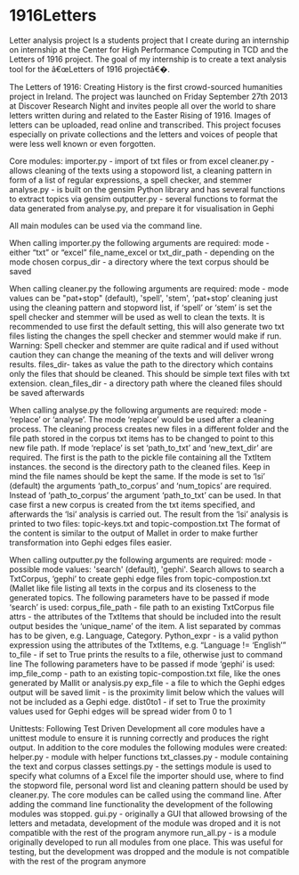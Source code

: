 1916Letters
===========

Letter analysis project
Is a students project that I create during an internship on  internship at the Center for High Performance Computing in TCD and the Letters of 1916 project. 
The goal of my internship is to create a text analysis tool for the â€œLetters of 1916 projectâ€�.

The Letters of 1916: Creating History 
is the first crowd-sourced humanities project in Ireland. 
The project was launched on Friday September 27th 2013 at Discover Research Night and invites people all over the world to share letters 
written during and related to the Easter Rising of 1916. Images of letters can be uploaded, read online and transcribed. 
This project focuses especially on private collections and the letters and voices of people that were less well known or even forgotten.

Core modules:
importer.py - import of txt files or from excel
cleaner.py - allows cleaning of the texts using a stopoword list, a cleaning pattern in form of a list of regular expressions, a spell checker, and stemmer
analyse.py - is built on the gensim Python library and has several functions to extract topics via gensim
outputter.py - several functions to format the data generated from analyse.py, and prepare it for visualisation in Gephi

All main modules can be used via the command line.

When calling importer.py the following arguments are required:
mode - either “txt” or “excel”
file_name_excel or txt_dir_path - depending on the mode chosen
corpus_dir - a directory where the text corpus should be saved

When calling cleaner.py the following arguments are required:
mode - mode values can be "pat+stop" (default), 'spell', 'stem', ‘pat+stop’ cleaning just using the cleaning pattern and stopword list, if ‘spell’ or ‘stem’ is set the spell checker and stemmer will be used as well to clean the texts. It is recommended to use first the default setting, this will also generate two txt files listing the changes the spell checker and stemmer would make if run. 
Warning: Spell checker and stemmer are quite radical and if used without caution they can change the meaning of the texts and will deliver wrong results.
files_dir- takes as value the path to the directory which contains only the files that should be cleaned. This should be simple text files with txt extension.
clean_files_dir - a directory path where the cleaned files should be saved afterwards

When calling analyse.py the following arguments are required:
mode - ‘replace’ or ‘analyse’. The mode ‘replace’ would be used after a cleaning process. The cleaning process creates new files in a different folder and the file path stored in the corpus txt items has to be changed to point to this new file path. 
If mode ‘replace’ is set ‘path_to_txt’ and ‘new_text_dir’ are required. The first is the path to the pickle file containing all the TxtItem instances. the second is the directory path to the cleaned files. Keep in mind the file names should be kept the same.
If the mode is set to ‘lsi’ (default) the arguments ‘path_to_corpus’ and ‘num_topics’ are required. Instead of ‘path_to_corpus’ the argument ‘path_to_txt’ can be used. In that case first a new corpus is created from the txt items specified, and afterwards the ‘lsi’ analysis is carried out.
The result from the ‘lsi’ analysis is printed to two files: topic-keys.txt and topic-compostion.txt
The format of the content is similar to the output of Mallet in order to make further transformation into Gephi edges files easier.

When calling outputter.py the following arguments are required:
mode - possible mode values: 'search' (default), 'gephi'. Search allows to search a TxtCorpus, ‘gephi’ to create gephi edge files from topic-compostion.txt (Mallet like file listing all texts in the corpus and its closeness to the generated topics.
The following parameters have to be passed if mode ‘search’ is used:
corpus_file_path - file path to an existing TxtCorpus file
attrs - the attributes of the TxtItems that should be included into the result output besides the ‘unique_name’ of the item. A list separated by commas has to be given, e.g. Language, Category. 
Python_expr -  is a valid python expression using the attributes of the TxtItems, e.g. “Language != ‘English’”
to_file - if set to True prints the results to a file, otherwise just to command line
The following parameters have to be passed if mode ‘gephi’ is used:
imp_file_comp - path to an existing topic-compostion.txt file, like the ones generated by Mallit or analysis.py
exp_file - a file to which the Gephi edges output will be saved
limit - is the proximity limit below which the values will not be included as a Gephi edge.
dist0to1 -  if set to True the proximity values used for Gephi edges will be spread wider from 0 to 1

Unittests:
Following Test Driven Development all core modules have a unittest module to ensure it is running correctly and produces the right output.
In addition to the core modules the following modules were created:
helper.py - module with helper functions
txt_classes.py - module containing the text and corpus classes
settings.py - the settings module is used to specify what columns of a Excel file the importer should use, where to find the stopword file, personal word list and cleaning pattern should be used by cleaner.py.
The core modules can be called using the command line. After adding the command line functionality the development of the following modules was stopped. 
gui.py - originally a GUI that allowed browsing of the letters and metadata, development of the module was droped and it is not compatible with the rest of the program anymore
run_all.py - is a module originally developed to run all modules from one place. This was useful for testing, but the development was dropped and the module is not compatible with the rest of the program anymore